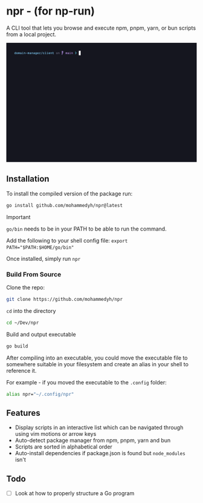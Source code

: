  # npr - (for np-run)

A CLI tool that lets you browse and execute npm, pnpm, yarn, or bun scripts from a local project.

![Demo usage of npr script](./demo.gif)

## Installation

To install the compiled version of the package run:

```sh
go install github.com/mohammedyh/npr@latest
```

> [!IMPORTANT]
> `go/bin` needs to be in your PATH to be able to run the command.
>
> Add the following to your shell config file: `export PATH="$PATH:$HOME/go/bin"`

Once installed, simply run `npr`

### Build From Source

Clone the repo:

```sh
git clone https://github.com/mohammedyh/npr
```

`cd` into the directory

```sh
cd ~/Dev/npr
```

Build and output executable

```sh
go build
```

After compiling into an executable, you could move the executable file to somewhere suitable in your filesystem and create an alias in your shell to reference it.

For example - if you moved the executable to the `.config` folder:

```sh
alias npr="~/.config/npr"
```

## Features

- Display scripts in an interactive list which can be navigated through using vim motions or arrow keys
- Auto-detect package manager from npm, pnpm, yarn and bun
- Scripts are sorted in alphabetical order
- Auto-install dependencies if package.json is found but `node_modules` isn't


## Todo

- [ ] Look at how to properly structure a Go program
